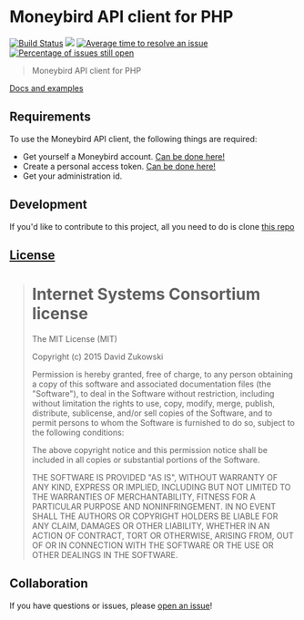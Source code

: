 # Moneybird API client for PHP
[![Build Status](https://travis-ci.org/TriPSs/moneybird-api.svg?branch=master&style=flat-square)](https://travis-ci.org/TriPSs/moneybird-api?branch=master) [![](https://img.shields.io/github/issues-raw/tripss/moneybird-api.svg?style=flat-square)](https://github.com/tripss/moneybird-api/issues)
[![Average time to resolve an issue](http://isitmaintained.com/badge/resolution/tripss/moneybird-api.svg)](http://isitmaintained.com/project/tripss/moneybird-api "Average time to resolve an issue") [![Percentage of issues still open](http://isitmaintained.com/badge/open/tripss/moneybird-api.svg)](http://isitmaintained.com/project/tripss/moneybird-api "Percentage of issues still open")

> Moneybird API client for PHP

[Docs and examples](https://tripss.github.io/Moneybird-API/)

## Requirements
To use the Moneybird API client, the following things are required:
+ Get yourself a Moneybird account. [Can be done here!](https://www.moneybird.nl/aanmelden/)
+ Create a personal access token. [Can be done here!](https://moneybird.com/user/applications/new)
+ Get your administration id.

## Development

If you'd like to contribute to this project, all you need to do is clone [this repo](https://github.com/TriPSs/Moneybird-API) 

## [License](https://github.com/TriPSs/Moneybird-API/blob/master/LICENSE)

> Internet Systems Consortium license
> ===================================
>
> The MIT License (MIT)
>  
> Copyright (c) 2015 David Zukowski
>  
> Permission is hereby granted, free of charge, to any person obtaining a copy
> of this software and associated documentation files (the "Software"), to deal
> in the Software without restriction, including without limitation the rights
> to use, copy, modify, merge, publish, distribute, sublicense, and/or sell
> copies of the Software, and to permit persons to whom the Software is
> furnished to do so, subject to the following conditions:
>  
> The above copyright notice and this permission notice shall be included in all
> copies or substantial portions of the Software.
>  
> THE SOFTWARE IS PROVIDED "AS IS", WITHOUT WARRANTY OF ANY KIND, EXPRESS OR
> IMPLIED, INCLUDING BUT NOT LIMITED TO THE WARRANTIES OF MERCHANTABILITY,
> FITNESS FOR A PARTICULAR PURPOSE AND NONINFRINGEMENT. IN NO EVENT SHALL THE
> AUTHORS OR COPYRIGHT HOLDERS BE LIABLE FOR ANY CLAIM, DAMAGES OR OTHER
> LIABILITY, WHETHER IN AN ACTION OF CONTRACT, TORT OR OTHERWISE, ARISING FROM,
> OUT OF OR IN CONNECTION WITH THE SOFTWARE OR THE USE OR OTHER DEALINGS IN THE
> SOFTWARE.

## Collaboration

If you have questions or issues, please [open an issue](https://github.com/TriPSs/Moneybird-API/issues)!